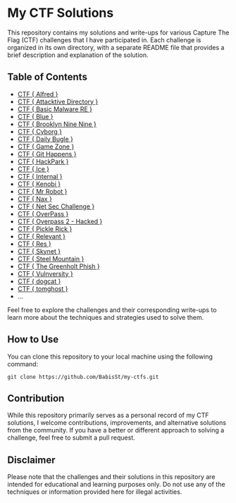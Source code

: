 # My CTF Solutions

This repository contains my solutions and write-ups for various Capture The Flag (CTF) challenges that I have participated in. Each challenge is organized in its own directory, with a separate README file that provides a brief description and explanation of the solution.

## Table of Contents

- [CTF { Alfred }](https://github.com/BabisSt/my-ctfs/blob/main/CTF%20%7B%20Alfred%20%7D.md)
- [CTF { Attacktive Directory }](https://github.com/BabisSt/my-ctfs/blob/main/CTF%20%7B%20Attacktive%20Directory%20%7D.md)
- [CTF { Basic Malware RE }](https://github.com/BabisSt/my-ctfs/blob/main/CTF%20%7BBasic%20Malware%20RE%7D.md)
- [CTF { Blue }](https://github.com/BabisSt/my-ctfs/blob/main/CTF%20%7B%20Blue%20%7D.md)
- [CTF { Brooklyn Nine Nine }](https://github.com/BabisSt/my-ctfs/blob/main/CTF%20%7B%20Brooklyn%20Nine%20Nine%20%7D.md)
- [CTF { Cyborg }](https://github.com/BabisSt/my-ctfs/blob/main/CTF%20%7B%20Cyborg%20%7D.md)
- [CTF { Daily Bugle }](https://github.com/BabisSt/my-ctfs/blob/main/CTF%20%7B%20Daily%20Bugle%20%7D.md)
- [CTF { Game Zone }](https://github.com/BabisSt/my-ctfs/blob/main/CTF%20%7B%20Game%20Zone%20%7D.md)
- [CTF { Git Happens }](https://github.com/BabisSt/my-ctfs/blob/main/CTF%20%7B%20Git%20Happens%20%7D.md)
- [CTF { HackPark }](https://github.com/BabisSt/my-ctfs/blob/main/CTF%20%7B%20HackPark%20%7D.md)
- [CTF { Ice }](https://github.com/BabisSt/my-ctfs/blob/main/CTF%20%7B%20Ice%20%7D.md)
- [CTF { Internal }](https://github.com/BabisSt/my-ctfs/blob/main/CTF%20%7B%20Internal%20%7D.md) 
- [CTF { Kenobi }](https://github.com/BabisSt/my-ctfs/blob/main/CTF%20%7B%20Kenobi%20%7D.md)
- [CTF { Mr Robot }](https://github.com/BabisSt/my-ctfs/blob/main/CTF%20%7B%20Mr%20Robot%20%7D.md)
- [CTF { Nax }](https://github.com/BabisSt/my-ctfs/blob/main/CTF%20%7B%20Nax%20%7D.md) 
- [CTF { Net Sec Challenge }](https://github.com/BabisSt/my-ctfs/blob/main/CTF%20%7B%20Net%20Sec%20Challenge%20%7D.md)
- [CTF { OverPass }](https://github.com/BabisSt/my-ctfs/blob/main/CTF%20%7B%20Overpass%20%7D.md)
- [CTF { Overpass 2 - Hacked }](https://github.com/BabisSt/my-ctfs/blob/main/CTF%20%7B%20Overpass%202%20-%20Hacked%20%7D.md)
- [CTF { Pickle Rick }](https://github.com/BabisSt/my-ctfs/blob/main/CTF%20%7B%20Pickle%20Rick%20%7D.md)
- [CTF { Relevant }](https://github.com/BabisSt/my-ctfs/blob/main/CTF%20%7B%20Relevant%20%7D.md)
- [CTF { Res }](https://github.com/BabisSt/my-ctfs/blob/main/CTF%20%7B%20Res%20%7D.md)
- [CTF { Skynet }](https://github.com/BabisSt/my-ctfs/blob/main/CTF%20%7B%20Skynet%20%7D.md)
- [CTF { Steel Mountain }](https://github.com/BabisSt/my-ctfs/blob/main/CTF%20%7B%20Steel%20Mountain%20%7D.md)
- [CTF { The Greenholt Phish }](https://github.com/BabisSt/my-ctfs/blob/main/CTF%20%7B%20The%20Greenholt%20Phish%20%7D.md)
- [CTF { Vulnversity }](https://github.com/BabisSt/my-ctfs/blob/main/CTF%20%7B%20Vulnversity%20%7D.md)
- [CTF { dogcat }](https://github.com/BabisSt/my-ctfs/blob/main/CTF%20%7B%20dogcat%20%7D.md)
- [CTF { tomghost }](https://github.com/BabisSt/my-ctfs/blob/main/CTF%20%7B%20tomghost%20%7D.md)
- ...

Feel free to explore the challenges and their corresponding write-ups to learn more about the techniques and strategies used to solve them.

## How to Use

You can clone this repository to your local machine using the following command:

```
git clone https://github.com/BabisSt/my-ctfs.git
```

## Contribution

While this repository primarily serves as a personal record of my CTF solutions, I welcome contributions, improvements, and alternative solutions from the community. If you have a better or different approach to solving a challenge, feel free to submit a pull request.

## Disclaimer

Please note that the challenges and their solutions in this repository are intended for educational and learning purposes only. Do not use any of the techniques or information provided here for illegal activities.
